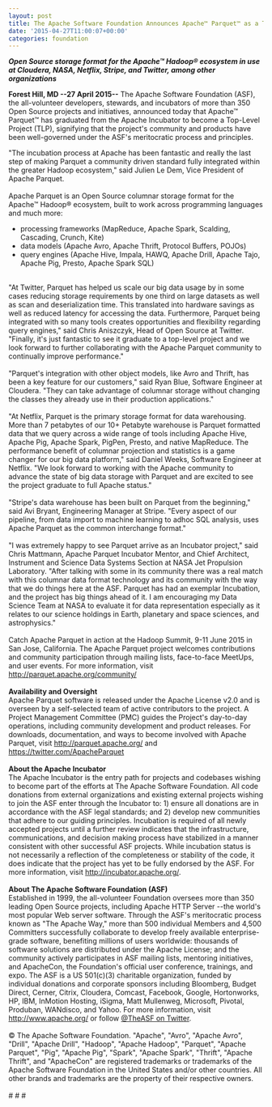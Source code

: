 ```yaml
---
layout: post
title: The Apache Software Foundation Announces Apache™ Parquet™ as a Top-Level Project
date: '2015-04-27T11:00:07+00:00'
categories: foundation
---
```

<p><b><i>Open Source storage format for the&nbsp;Apache™ Hadoop®&nbsp;ecosystem in use at Cloudera, NASA, Netflix, Stripe, and Twitter, among other organizations&nbsp;</i></b></p> 
  <div> 
    <p><b>Forest Hill, MD --27 April 2015--</b> The Apache Software Foundation (ASF), the all-volunteer developers, stewards, and incubators of more than 350 Open Source projects and initiatives, announced today that Apache™ Parquet™ has graduated from the Apache Incubator to become a Top-Level Project (TLP), signifying that the project's community and products have been well-governed under the ASF's meritocratic process and principles.</p> 
  </div> 
  <div>&quot;The incubation process at Apache has been fantastic and really the last step of making Parquet a community driven standard fully integrated within the greater Hadoop ecosystem,&quot; said Julien Le Dem, Vice President of Apache Parquet.</div> 
  <div><br /></div> 
  <div>Apache Parquet is an Open Source columnar storage format for the Apache™ Hadoop® ecosystem, built to work across programming languages and much more:</div> 
  <div> 
    <ul> 
      <li>processing frameworks (MapReduce, Apache Spark, Scalding, Cascading, Crunch, Kite)</li> 
      <li>data models (Apache Avro, Apache Thrift, Protocol Buffers, POJOs)</li> 
      <li>query engines (Apache Hive, Impala, HAWQ, Apache Drill, Apache Tajo, Apache Pig, Presto, Apache Spark SQL)</li> 
    </ul> 
  </div> 
  <div><br />&quot;At Twitter, Parquet has helped us scale our big data usage by in some cases reducing storage requirements by one third on large datasets as well as scan and deserialization time. This translated into hardware savings as well as reduced latency for accessing the data. Furthermore, Parquet being integrated with so many tools creates opportunities and flexibility regarding query engines,&quot; said Chris Aniszczyk, Head of Open Source at Twitter. &quot;Finally, it's just fantastic to see it graduate to a top-level project and we look forward to further collaborating with the Apache Parquet community to continually improve performance.&quot;</div> 
  <div><br /></div> 
  <div>&quot;Parquet's integration with other object models, like Avro and Thrift, has been a key feature for our customers,&quot; said Ryan Blue, Software Engineer at Cloudera. &quot;They can take advantage of columnar storage without changing the classes they already use in their production applications.&quot;</div> 
  <div><br /></div> 
  <div>&quot;At Netflix, Parquet is the primary storage format for data warehousing. More than 7 petabytes of our 10+ Petabyte warehouse is Parquet formatted data that we query across a wide range of tools including Apache Hive, Apache Pig, Apache Spark, PigPen, Presto, and native MapReduce. The performance benefit of columnar projection and statistics is a game changer for our big data platform,&quot; said Daniel Weeks, Software Engineer at Netflix. &quot;We look forward to working with the Apache community to advance the state of big data storage with Parquet and are excited to see the project graduate to full Apache status.&quot;</div> 
  <div><br /></div> 
  <div>&quot;Stripe's data warehouse has been built on Parquet from the beginning,&quot; said Avi Bryant, Engineering Manager at Stripe. &quot;Every aspect of our pipeline, from data import to machine learning to adhoc SQL analysis, uses Apache Parquet as the common interchange format.&quot;</div> 
  <div><br /></div> 
  <div>&quot;I was extremely happy to see Parquet arrive as an Incubator project,&quot; said Chris Mattmann, Apache Parquet Incubator Mentor, and Chief Architect, Instrument and Science Data Systems Section at NASA Jet Propulsion Laboratory. &quot;After talking with some in its community there was a real match with this columnar data format technology and its community with the way that we do things here at the ASF. Parquet has had an exemplar Incubation, and the project has big things ahead of it. I am encouraging my Data Science Team at NASA to evaluate it for data representation especially as it relates to our science holdings in Earth, planetary and space sciences, and astrophysics.&quot;</div> 
  <div><br /></div> 
  <div>Catch Apache Parquet in action at the Hadoop Summit, 9-11 June 2015 in San Jose, California.&nbsp;The Apache Parquet project welcomes contributions and community participation through mailing lists, face-to-face MeetUps, and user events. For more information, visit <a href="http://parquet.apache.org/community/">http://parquet.apache.org/community/</a></div> 
  <div><br /></div> 
  <div><b>Availability and Oversight</b></div> 
  <div>Apache Parquet software is released under the Apache License v2.0 and is overseen by a self-selected team of active contributors to the project. A Project Management Committee (PMC) guides the Project's day-to-day operations, including community development and product releases. For downloads, documentation, and ways to become involved with Apache Parquet, visit <a href="http://parquet.apache.org/">http://parquet.apache.org/</a> and <a href="https://twitter.com/ApacheParquet">https://twitter.com/ApacheParquet</a></div> 
  <div><br /></div> 
  <div><b>About the Apache Incubator</b></div> 
  <div>The Apache Incubator is the entry path for projects and codebases wishing to become part of the efforts at The Apache Software Foundation. All code donations from external organizations and existing external projects wishing to join the ASF enter through the Incubator to: 1) ensure all donations are in accordance with the ASF legal standards; and 2) develop new communities that adhere to our guiding principles. Incubation is required of all newly accepted projects until a further review indicates that the infrastructure, communications, and decision making process have stabilized in a manner consistent with other successful ASF projects. While incubation status is not necessarily a reflection of the completeness or stability of the code, it does indicate that the project has yet to be fully endorsed by the ASF. For more information, visit <a href="http://incubator.apache.org/">http://incubator.apache.org/</a>.</div> 
  <div><br /></div> 
  <div><b>About The Apache Software Foundation (ASF)</b></div> 
  <div>Established in 1999, the all-volunteer Foundation oversees more than 350 leading Open Source projects, including Apache HTTP Server --the world's most popular Web server software. Through the ASF's meritocratic process known as &quot;The Apache Way,&quot; more than 500 individual Members and 4,500 Committers successfully collaborate to develop freely available enterprise-grade software, benefiting millions of users worldwide: thousands of software solutions are distributed under the Apache License; and the community actively participates in ASF mailing lists, mentoring initiatives, and ApacheCon, the Foundation's official user conference, trainings, and expo. The ASF is a US 501(c)(3) charitable organization, funded by individual donations and corporate sponsors including Bloomberg, Budget Direct, Cerner, Citrix, Cloudera, Comcast, Facebook, Google, Hortonworks, HP, IBM, InMotion Hosting, iSigma, Matt Mullenweg, Microsoft, Pivotal, Produban, WANdisco, and Yahoo. For more information, visit <a href="http://www.apache.org/">http://www.apache.org/</a> or follow <a href="https://twitter.com/TheASF">@TheASF on Twitter</a>.</div> 
  <div><br /></div> 
  <div>© The Apache Software Foundation. &quot;Apache&quot;, &quot;Avro&quot;, &quot;Apache Avro&quot;, &quot;Drill&quot;, &quot;Apache Drill&quot;, &quot;Hadoop&quot;, &quot;Apache Hadoop&quot;, &quot;Parquet&quot;, &quot;Apache Parquet&quot;, &quot;Pig&quot;, &quot;Apache Pig&quot;, &quot;Spark&quot;, &quot;Apache Spark&quot;, &quot;Thrift&quot;, &quot;Apache Thrift&quot;, and &quot;ApacheCon&quot; are registered trademarks or trademarks of the Apache Software Foundation in the United States and/or other countries. All other brands and trademarks are the property of their respective owners.</div> 
  <div><br /></div> 
  <div># # #</div>
